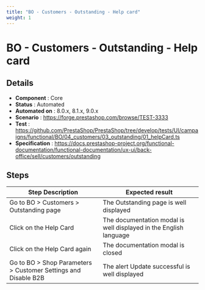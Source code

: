 ```yaml
---
title: "BO - Customers - Outstanding - Help card"
weight: 1
---
```


# BO - Customers - Outstanding - Help card
## Details
* **Component** : Core
* **Status** : Automated
* **Automated on** : 8.0.x, 8.1.x, 9.0.x
* **Scenario** : https://forge.prestashop.com/browse/TEST-3333
* **Test** : https://github.com/PrestaShop/PrestaShop/tree/develop/tests/UI/campaigns/functional/BO/04_customers/03_outstanding/01_helpCard.ts
* **Specification** : https://docs.prestashop-project.org/functional-documentation/functional-documentation/ux-ui/back-office/sell/customers/outstanding

## Steps
| Step Description | Expected result |
| ----- | ----- |
| Go to BO > Customers > Outstanding page | The Outstanding page is well displayed |
| Click on the Help Card | The documentation modal is well displayed in the English language |
| Click on the Help Card again | The documentation modal is closed |
| Go to BO > Shop Parameters > Customer Settings and Disable B2B | The alert Update successful is well displayed |
